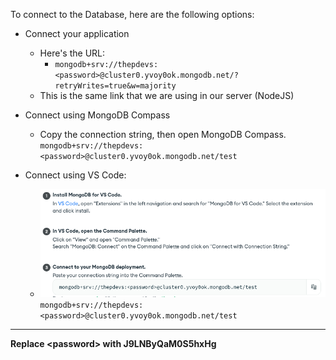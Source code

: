 To connect to the Database, here are the following options:

- Connect your application
    - Here's the URL:
      - ```mongodb+srv://thepdevs:<password>@cluster0.yvoy0ok.mongodb.net/?retryWrites=true&w=majority```
    - This is the same link that we are using in our server (NodeJS)

- Connect using MongoDB Compass
  - Copy the connection string, then open MongoDB Compass.
    ```mongodb+srv://thepdevs:<password>@cluster0.yvoy0ok.mongodb.net/test```

- Connect using VS Code:
  - ![mongoDB and VScode connect](./mongoDBvsCode.png)
    ```mongodb+srv://thepdevs:<password>@cluster0.yvoy0ok.mongodb.net/test```

---
**Replace \<password\> with J9LNByQaM0S5hxHg**
